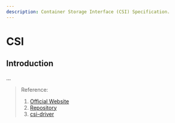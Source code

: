 ```yaml
---
description: Container Storage Interface (CSI) Specification.
---
```


# CSI

## Introduction
...



> Reference:
> 1. [Official Website](https://github.com/container-storage-interface)
> 2. [Repository](https://github.com/container-storage-interface/spec)
> 3. [csi-driver](https://github.com/kubernetes-csi)
